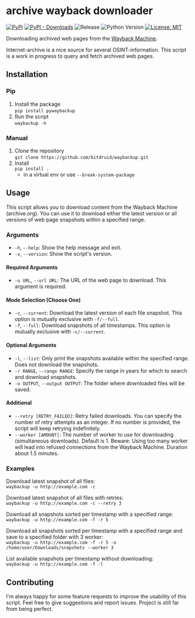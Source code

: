 # archive wayback downloader

[![PyPI](https://img.shields.io/pypi/v/pywaybackup)](https://pypi.org/project/pywaybackup/)
[![PyPI - Downloads](https://img.shields.io/pypi/dm/pywaybackup)](https://pypi.org/project/pywaybackup/)
![Release](https://img.shields.io/badge/Release-alpha-red)
![Python Version](https://img.shields.io/badge/Python-3.6-blue)
[![License: MIT](https://img.shields.io/badge/License-MIT-yellow.svg)](https://opensource.org/licenses/MIT)

Downloading archived web pages from the [Wayback Machine](https://archive.org/web/).

Internet-archive is a nice source for several OSINT-information. This script is a work in progress to query and fetch archived web pages.

## Installation

### Pip

1. Install the package <br>
   ```pip install pywaybackup```
2. Run the script <br>
   ```waybackup -h```

### Manual

1. Clone the repository <br>
   ```git clone https://github.com/bitdruid/waybackup.git```
2. Install <br>
   ```pip install .```
   - in a virtual env or use `--break-system-package`

## Usage

This script allows you to download content from the Wayback Machine (archive.org). You can use it to download either the latest version or all versions of web page snapshots within a specified range.

### Arguments

- `-h`, `--help`: Show the help message and exit.
- `-v`, `--version`: Show the script's version.

#### Required Arguments

- `-u URL`, `--url URL`: The URL of the web page to download. This argument is required.

#### Mode Selection (Choose One)

- `-c`, `--current`: Download the latest version of each file snapshot. This option is mutually exclusive with `-f/--full`.
- `-f`, `--full`: Download snapshots of all timestamps. This option is mutually exclusive with `-c/--current`.

#### Optional Arguments

- `-l`, `--list`: Only print the snapshots available within the specified range. Does not download the snapshots.
- `-r RANGE`, `--range RANGE`: Specify the range in years for which to search and download snapshots.
- `-o OUTPUT`, `--output OUTPUT`: The folder where downloaded files will be saved.

#### Additional

- `--retry [RETRY_FAILED]`: Retry failed downloads. You can specify the number of retry attempts as an integer. If no number is provided, the script will keep retrying indefinitely.
- `--worker [AMOUNT]`: The number of worker to use for downloading (simultaneous downloads). Default is 1. Beware: Using too many worker will lead into refused connections from the Wayback Machine. Duration about 1.5 minutes.

### Examples

Download latest snapshot of all files:<br>
`waybackup -u http://example.com -c`

Download latest snapshot of all files with retries:<br>
`waybackup -u http://example.com -c --retry 3`

Download all snapshots sorted per timestamp with a specified range:<br>
`waybackup -u http://example.com -f -r 5`

Download all snapshots sorted per timestamp with a specified range and save to a specified folder with 3 worker:<br>
`waybackup -u http://example.com -f -r 5 -o /home/user/Downloads/snapshots --worker 3`

List available snapshots per timestamp without downloading:<br>
`waybackup -u http://example.com -f -l`

## Contributing

I'm always happy for some feature requests to improve the usability of this script.
Feel free to give suggestions and report issues. Project is still far from being perfect.